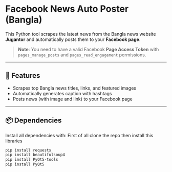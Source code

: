 # Facebook News Auto Poster (Bangla)

This Python tool scrapes the latest news from the Bangla news website **Jugantor** and automatically posts them to your **Facebook page**.

> **Note**: You need to have a valid Facebook **Page Access Token** with `pages_manage_posts` and `pages_read_engagement` permissions.

---

## 🧠 Features

- Scrapes top Bangla news titles, links, and featured images
- Automatically generates caption with hashtags
- Posts news (with image and link) to your Facebook page

---

## 📦 Dependencies

Install all dependencies with:
First of all clone the repo then install this libraries
```bash
pip install requests
pip install beautifulsoup4
pip install PyQt5-tools
pip install PyQt5

